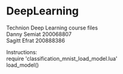 # DeepLearning
Technion Deep Learning course files<br>
Danny Semiat 200068807<br>
Sagitt Efrat 200888386<br>

Instructions:<br>
require 'classification_mnist_load_model.lua'<br>
load_model()

